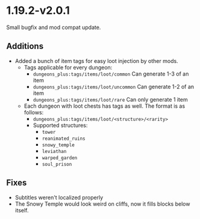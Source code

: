# 1.19.2-v2.0.1
Small bugfix and mod compat update.

## Additions
- Added a bunch of item tags for easy loot injection by other mods.
	- Tags applicable for every dungeon:
		- `dungeons_plus:tags/items/loot/common` Can generate 1-3 of an item
		- `dungeons_plus:tags/items/loot/uncommon` Can generate 1-2 of an item
		- `dungeons_plus:tags/items/loot/rare` Can only generate 1 item
	- Each dungeon with loot chests has tags as well. The format is as follows:
		- `dungeons_plus:tags/items/loot/<structure>/<rarity>`
		- Supported structures:
			- `tower`
			- `reanimated_ruins`
			- `snowy_temple`
			- `leviathan`
			- `warped_garden`
			- `soul_prison`


## Fixes
- Subtitles weren't localized properly
- The Snowy Temple would look weird on cliffs, now it fills blocks below itself.